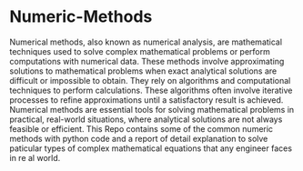 # Numeric-Methods
Numerical methods, also known as numerical analysis, are mathematical techniques used to solve complex mathematical problems or perform computations with numerical data. These methods involve approximating solutions to mathematical problems when exact analytical solutions are difficult or impossible to obtain. They rely on algorithms and computational techniques to perform calculations. These algorithms often involve iterative processes to refine approximations until a satisfactory result is achieved.
Numerical methods are essential tools for solving mathematical problems in practical, real-world situations, where analytical solutions are not always feasible or efficient. 
This Repo contains some of the common numeric methods with python code and a report of detail explanation to solve paticular types of complex mathematical equations that any engineer faces in re
al world.
